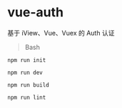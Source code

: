 # vue-auth

基于 iView、Vue、Vuex 的 Auth 认证

> Bash

```
npm run init

npm run dev

npm run build

npm run lint
```
